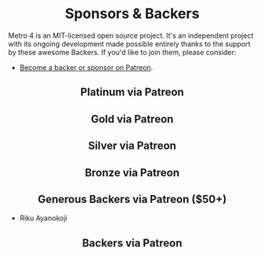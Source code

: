 <h1 align="center">Sponsors &amp; Backers</h1>

Metro 4 is an MIT-licensed open source project. 
It's an independent project with its ongoing development made possible entirely thanks to the support by these awesome Backers. 
If you'd like to join them, please consider:

- [Become a backer or sponsor on Patreon](https://www.patreon.com/metroui).

<h2 align="center">Platinum via Patreon</h2>

<h2 align="center">Gold via Patreon</h2>

<h2 align="center">Silver via Patreon</h2>

<h2 align="center">Bronze via Patreon</h2>

<h2 align="center">Generous Backers via Patreon ($50+)</h2>

<!--50 start-->
- Riku Ayanokoji
<!--50 end-->

<h2 align="center">Backers via Patreon</h2>